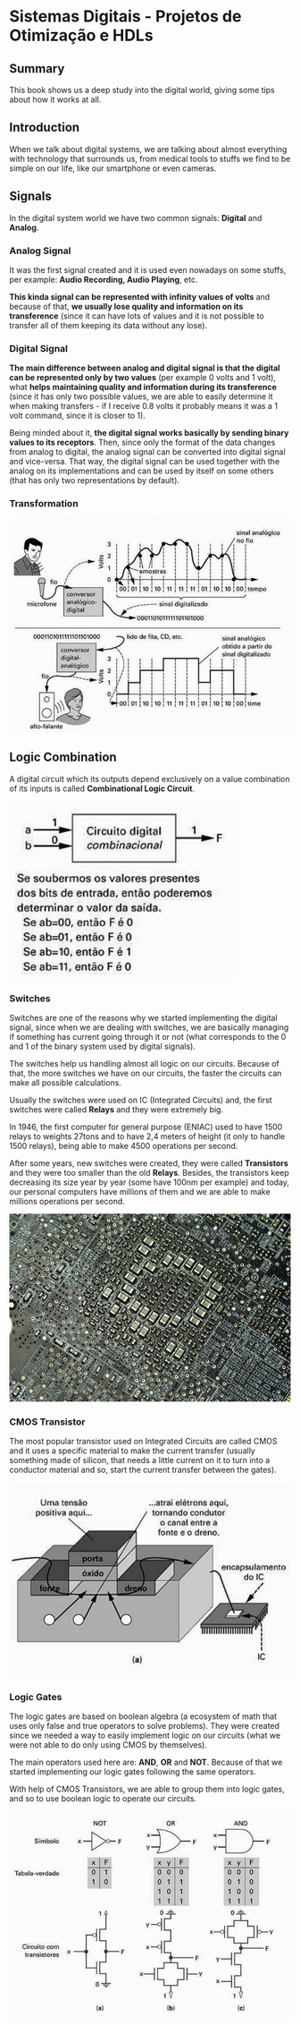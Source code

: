 # Sistemas Digitais - Projetos de Otimização e HDLs

## Summary

This book shows us a deep study into the digital world, giving some tips about how it works at all.

## Introduction

When we talk about digital systems, we are talking about almost everything with technology that surrounds us, from medical tools to stuffs we find to be simple on our life, like our smartphone or even cameras.

## Signals

In the digital system world we have two common signals: **Digital** and **Analog**.

### Analog Signal

It was the first signal created and it is used even nowadays on some stuffs, per example: **Audio Recording, Audio Playing**, etc.

**This kinda signal can be represented with infinity values of volts** and because of that, **we usually lose quality and information on its transference** (since it can have lots of values and it is not possible to transfer all of them keeping its data without any lose).

### Digital Signal

**The main difference between analog and digital signal is that the digital can be represented only by two values** (per example 0 volts and 1 volt), what **helps maintaining quality and information during its transference** (since it has only two possible values, we are able to easily determine it when making transfers - if I receive 0.8 volts it probably means it was a 1 volt command, since it is closer to 1).

Being minded about it, **the digital signal works basically by sending binary values to its receptors**. Then, since only the format of the data changes from analog to digital, the analog signal can be converted into digital signal and vice-versa. That way, the digital signal can be used together with the analog on its implementations and can be used by itself on some others (that has only two representations by default).

### Transformation

<img src="../assets/analog-digital-transformation.png"></img>

## Logic Combination

A digital circuit which its outputs depend exclusively on a value combination of its inputs is called **Combinational Logic Circuit**.

<img src="../assets/combinational-logic-circuit.png"></img>

### Switches

Switches are one of the reasons why we started implementing the digital signal, since when we are dealing with switches, we are basically managing if something has current going through it or not (what corresponds to the 0 and 1 of the binary system used by digital signals).

The switches help us handling almost all logic on our circuits. Because of that, the more switches we have on our circuits, the faster the circuits can make all possible calculations.

Usually the switches were used on IC (Integrated Circuits) and, the first switches were called **Relays** and they were extremely big.

In 1946, the first computer for general purpose (ENIAC) used to have 1500 relays to weights 27tons and to have 2,4 meters of height (it only to handle 1500 relays), being able to make 4500 operations per second.

After some years, new switches were created, they were called **Transistors** and they were too smaller than the old **Relays**. Besides, the transistors keep decreasing its size year by year (some have 100nm per example) and today, our personal computers have millions of them and we are able to make millions operations per second.
 
<img src="../assets/transistors.jpg"></img>

### CMOS Transistor

The most popular transistor used on Integrated Circuits are called CMOS and it uses a specific material to make the current transfer (usually something made of silicon, that needs a little current on it to turn into a conductor material and so, start the current transfer between the gates).

<img src="../assets/cmos-transistor.png"></img>

### Logic Gates

The logic gates are based on boolean algebra (a ecosystem of math that uses only false and true operators to solve problems). They were created since we needed a way to easily implement logic on our circuits (what we were not able to do only using CMOS by themselves).

The main operators used here are: **AND**, **OR** and **NOT**. Because of that we started implementing our logic gates following the same operators.

With help of CMOS Transistors, we are able to group them into logic gates, and so to use boolean logic to operate our circuits.

<img src="../assets/logic-gates-transistors.png"></img>